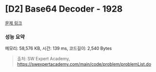 # [D2] Base64 Decoder - 1928 

[문제 링크](https://swexpertacademy.com/main/code/problem/problemDetail.do?contestProbId=AV5PR4DKAG0DFAUq) 

### 성능 요약

메모리: 58,576 KB, 시간: 139 ms, 코드길이: 2,540 Bytes



> 출처: SW Expert Academy, https://swexpertacademy.com/main/code/problem/problemList.do